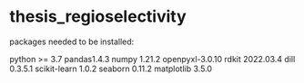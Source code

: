 # thesis_regioselectivity
packages needed to be installed:

python >= 3.7
pandas1.4.3
numpy 1.21.2
openpyxl-3.0.10
rdkit 2022.03.4
dill 0.3.5.1
scikit-learn 1.0.2
seaborn 0.11.2
matplotlib 3.5.0